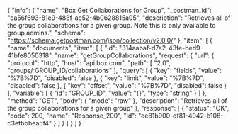 {
  "info": {
    "name": "Box Get Collaborations for Group",
    "_postman_id": "ca56f693-81e9-488f-ae52-4b0628815a05",
    "description": "Retrieves all of the group collaborations for a given group. Note this is only available to group admins.",
    "schema": "https://schema.getpostman.com/json/collection/v2.0.0/"
  },
  "item": [
    {
      "name": "documents",
      "item": [
        {
          "id": "314aabaf-d7a2-43fe-bed9-41bfe8050318",
          "name": "getGroupCollaborations",
          "request": {
            "url": {
              "protocol": "http",
              "host": "api.box.com",
              "path": [
                "2.0",
                "groups/:GROUP_ID/collaborations"
              ],
              "query": [
                {
                  "key": "fields",
                  "value": "%7B%7D",
                  "disabled": false
                },
                {
                  "key": "limit",
                  "value": "%7B%7D",
                  "disabled": false
                },
                {
                  "key": "offset",
                  "value": "%7B%7D",
                  "disabled": false
                }
              ],
              "variable": [
                {
                  "id": "GROUP_ID",
                  "value": "{}",
                  "type": "string"
                }
              ]
            },
            "method": "GET",
            "body": {
              "mode": "raw"
            },
            "description": "Retrieves all of the group collaborations for a given group"
          },
          "response": [
            {
              "status": "OK",
              "code": 200,
              "name": "Response_200",
              "id": "ee81b900-df81-4942-b108-c3efbbbea5f4"
            }
          ]
        }
      ]
    }
  ]
}